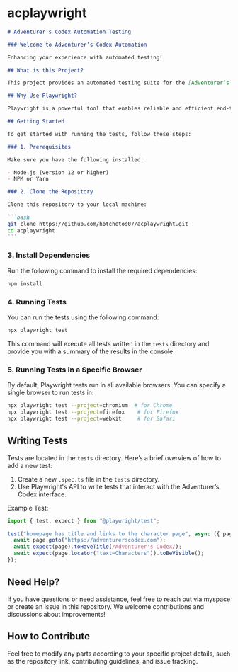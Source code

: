 # acplaywright

````markdown
# Adventurer's Codex Automation Testing

### Welcome to Adventurer’s Codex Automation

Enhancing your experience with automated testing!

## What is this Project?

This project provides an automated testing suite for the [Adventurer’s Codex](https://adventurerscodex.com) website using [Playwright](https://playwright.dev). By automating tests, we can ensure that the application remains functional and is continuously improved, enhancing the table-top RPG experience for players and DMs.

## Why Use Playwright?

Playwright is a powerful tool that enables reliable and efficient end-to-end testing. It supports multiple browsers and provides a simple API for writing tests in JavaScript, TypeScript, and various other languages. This allows us to verify that the functionalities of Adventurer’s Codex work as intended.

## Getting Started

To get started with running the tests, follow these steps:

### 1. Prerequisites

Make sure you have the following installed:

- Node.js (version 12 or higher)
- NPM or Yarn

### 2. Clone the Repository

Clone this repository to your local machine:

```bash
git clone https://github.com/hotchetos07/acplaywright.git
cd acplaywright
```
````

### 3. Install Dependencies

Run the following command to install the required dependencies:

```bash
npm install
```

### 4. Running Tests

You can run the tests using the following command:

```bash
npx playwright test
```

This command will execute all tests written in the `tests` directory and provide you with a summary of the results in the console.

### 5. Running Tests in a Specific Browser

By default, Playwright tests run in all available browsers. You can specify a single browser to run tests in:

```bash
npx playwright test --project=chromium  # for Chrome
npx playwright test --project=firefox    # for Firefox
npx playwright test --project=webkit     # for Safari
```

## Writing Tests

Tests are located in the `tests` directory. Here’s a brief overview of how to add a new test:

1. Create a new `.spec.ts` file in the `tests` directory.
2. Use Playwright's API to write tests that interact with the Adventurer’s Codex interface.

Example Test:

```typescript
import { test, expect } from "@playwright/test";

test("homepage has title and links to the character page", async ({ page }) => {
  await page.goto("https://adventurerscodex.com");
  await expect(page).toHaveTitle(/Adventurer's Codex/);
  await expect(page.locator("text=Characters")).toBeVisible();
});
```

## Need Help?

If you have questions or need assistance, feel free to reach out via myspace or create an issue in this repository. We welcome contributions and discussions about improvements!

## How to Contribute

Feel free to modify any parts according to your specific project details, such as the repository link, contributing guidelines, and issue tracking.

